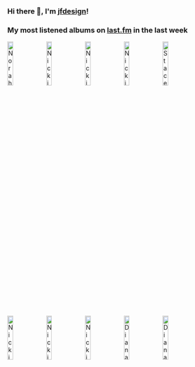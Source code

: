 ### Hi there 👋, I'm [jfdesign](https://blog.jfdesignnet.com)!

### My most listened albums on [last.fm](https://www.last.fm/user/jfdesignnet) in the last week

[<img src='https://lastfm.freetls.fastly.net/i/u/300x300/0d1f44fadc571df60099abeee01ffe58.jpg' width='16%' height='16%' alt='Norah Jones - Come Away With Me (Super Deluxe Edition)'>](https://www.last.fm/music/norah%2bjones/come%2baway%2bwith%2bme%2b%2528super%2bdeluxe%2bedition%2529)&nbsp;
[<img src='https://lastfm.freetls.fastly.net/i/u/300x300/a41b676b6e94a277aeab2e7deb889358.jpg' width='16%' height='16%' alt='Nicki Parrott - Angel Eyes'>](https://www.last.fm/music/nicki%2bparrott/angel%2beyes)&nbsp;
[<img src='https://lastfm.freetls.fastly.net/i/u/300x300/511b55982856be1ba3b7ff6056106dd1.jpg' width='16%' height='16%' alt='Nicki Parrott - Sentimental Journey'>](https://www.last.fm/music/nicki%2bparrott/sentimental%2bjourney)&nbsp;
[<img src='https://lastfm.freetls.fastly.net/i/u/300x300/dfbeb5fb87a3723c4202543a019db14d.jpg' width='16%' height='16%' alt='Nicki Parrott - Yesterday Once More'>](https://www.last.fm/music/nicki%2bparrott/yesterday%2bonce%2bmore)&nbsp;
[<img src='https://lastfm.freetls.fastly.net/i/u/300x300/01e9370e5271fb039110cf99d1553558.jpg' width='16%' height='16%' alt='Stacey Kent - Its A Wonderful World'>](https://www.last.fm/music/stacey%2bkent/it%2527s%2ba%2bwonderful%2bworld)&nbsp;
<br>
[<img src='https://lastfm.freetls.fastly.net/i/u/300x300/1bd9744bdebc34f83523b7ff4b596751.jpg' width='16%' height='16%' alt='Nicki Parrott - From New York To Paris'>](https://www.last.fm/music/nicki%2bparrott/from%2bnew%2byork%2bto%2bparis)&nbsp;
[<img src='https://lastfm.freetls.fastly.net/i/u/300x300/b96429822b40dfdb2fb6e8b98b7b8c70.jpg' width='16%' height='16%' alt='Nicki Parrott - Papa Loves Mambo'>](https://www.last.fm/music/nicki%2bparrott/papa%2bloves%2bmambo)&nbsp;
[<img src='https://lastfm.freetls.fastly.net/i/u/300x300/dc01f76af0d244357d8bfa47737f926e.jpg' width='16%' height='16%' alt='Nicki Parrott - Unforgettable'>](https://www.last.fm/music/nicki%2bparrott/unforgettable)&nbsp;
[<img src='https://lastfm.freetls.fastly.net/i/u/300x300/3ff11fd6addc42a4aed78200c2732727.jpg' width='16%' height='16%' alt='Diana Krall - Love Scenes'>](https://www.last.fm/music/diana%2bkrall/love%2bscenes)&nbsp;
[<img src='https://lastfm.freetls.fastly.net/i/u/300x300/9fe4d4c881770bf855fdac6fa9b13286.jpg' width='16%' height='16%' alt='Diana Krall - When I Look In Your Eyes'>](https://www.last.fm/music/diana%2bkrall/when%2bi%2blook%2bin%2byour%2beyes)&nbsp;
<br>
